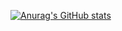 [![Anurag's GitHub stats](https://github-readme-stats.vercel.app/api?username=zim0369&show_icons=true&theme=radical)](https://github.com/anuraghazra/github-readme-stats)
